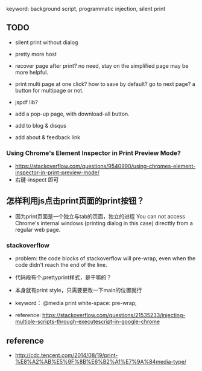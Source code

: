 
keyword: background script, programmatic injection, silent print


## TODO

- silent print without dialog


- pretty more host
- recover page after print? no need, stay on the simplified page may be more helpful.
- print multi page at one click? how to save by default? go to next page? a button for multipage or not.
- jspdf lib?
- add a pop-up page, with download-all button.
- add to blog & disqus
- add about & feedback link



### Using Chrome's Element Inspector in Print Preview Mode?
- https://stackoverflow.com/questions/9540990/using-chromes-element-inspector-in-print-preview-mode/
- 右键-inspect 即可


## 怎样利用js点击print页面的print按钮？
- 因为print页面是一个独立与tab的页面，独立的进程
You can not access Chrome's internal windows (printing dialog in this case) directtly from a regular web page.

### stackoverflow

* problem: the code blocks of stackoverflow will pre-wrap, even when the code didn't reach the end of the line.

* 代码段有个.prettyprint样式，是干嘛的？
* 本身就有print style，只需要更改一下main的位置就行

* keyword： @media print   white-space: pre-wrap;
* reference: https://stackoverflow.com/questions/21535233/injecting-multiple-scripts-through-executescript-in-google-chrome





## reference

- http://cdc.tencent.com/2014/08/19/print-%E8%A2%AB%E5%9F%8B%E6%B2%A1%E7%9A%84media-type/